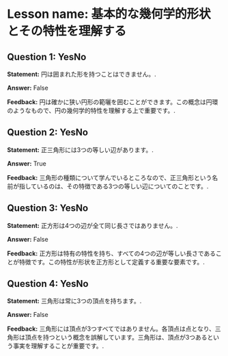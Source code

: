 # Lesson name: 基本的な幾何学的形状とその特性を理解する

## Question 1: YesNo

**Statement:** 円は囲まれた形を持つことはできません。.

**Answer:** False

**Feedback:**
円は確かに狭い円形の範囇を囲むことができます。この概念は円環のようなもので、円の幾何学的特性を理解する上で重要です。.


## Question 2: YesNo

**Statement:** 正三角形には3つの等しい辺があります。.

**Answer:** True

**Feedback:**
三角形の種類について学んでいるところなので、正三角形という名前が指しているのは、その特徴である3つの等しい辺についてのことです。.


## Question 3: YesNo

**Statement:** 正方形は4つの辺が全て同じ長さではありません。.

**Answer:** False

**Feedback:**
正方形は特有の特性を持ち、すべての4つの辺が等しい長さであることが特徴です。この特性が形状を正方形として定義する重要な要素です。.


## Question 4: YesNo

**Statement:** 三角形は常に3つの頂点を持ちます。.

**Answer:** False

**Feedback:**
三角形には頂点が3つすべてではありません。各頂点は点となり、三角形は頂点を持つという概念を誤解しています。三角形は、頂点が3つあるという事実を理解することが重要です。.

